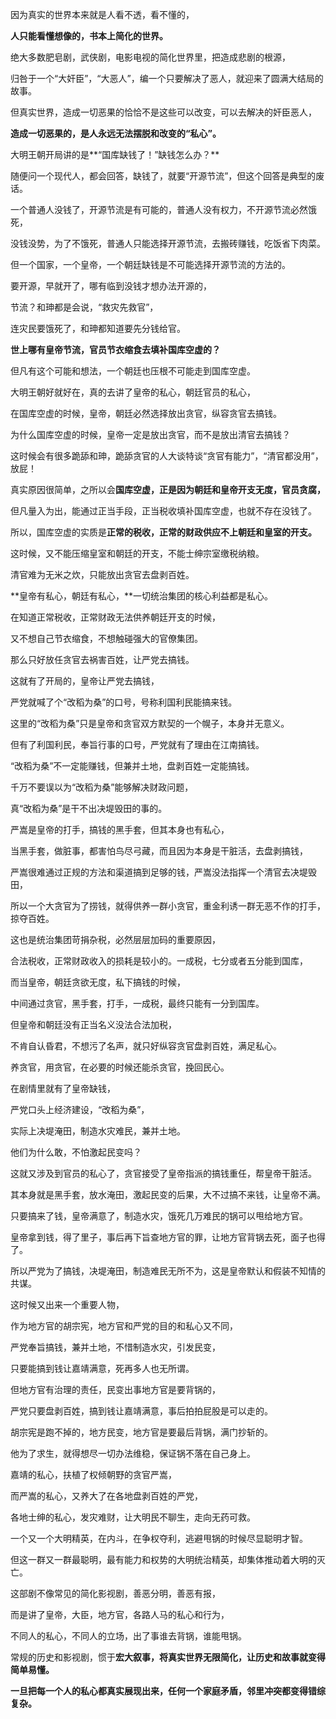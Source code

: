 



因为真实的世界本来就是人看不透，看不懂的，

**人只能看懂想像的，书本上简化的世界。**

  


绝大多数肥皂剧，武侠剧，电影电视的简化世界里，把造成悲剧的根源，

归咎于一个“大奸臣”，“大恶人”，编一个只要解决了恶人，就迎来了圆满大结局的故事。

  


但真实世界，造成一切恶果的恰恰不是这些可以改变，可以去解决的奸臣恶人，

**造成一切恶果的，是人永远无法摆脱和改变的“私心”。**

  


大明王朝开局讲的是**“国库缺钱了！”缺钱怎么办？**

随便问一个现代人，都会回答，缺钱了，就要“开源节流”，但这个回答是典型的废话。

  


一个普通人没钱了，开源节流是有可能的，普通人没有权力，不开源节流必然饿死，

没钱没势，为了不饿死，普通人只能选择开源节流，去搬砖赚钱，吃饭省下肉菜。

  


但一个国家，一个皇帝，一个朝廷缺钱是不可能选择开源节流的方法的。

要开源，早就开了，哪有临到没钱才想办法开源的，

节流？和珅都是会说，“救灾先救官”，

连灾民要饿死了，和珅都知道要先分钱给官。

  


**世上哪有皇帝节流，官员节衣缩食去填补国库空虚的？**

但凡有这个可能和想法，一个朝廷也压根不可能走到国库空虚。

  


大明王朝好就好在，真的去讲了皇帝的私心，朝廷官员的私心，

在国库空虚的时候，皇帝，朝廷必然选择放出贪官，纵容贪官去搞钱。

为什么国库空虚的时候，皇帝一定是放出贪官，而不是放出清官去搞钱？

这时候会有很多跪舔和珅，跪舔贪官的人大谈特谈“贪官有能力”，“清官都没用”，放屁！

  


真实原因很简单，之所以会**国库空虚，正是因为朝廷和皇帝开支无度，官员贪腐，**

但凡量入为出，能通过正当手段，正当税收填补国库空虚，也就不存在没钱了。

  


所以，国库空虚的实质是**正常的税收，正常的财政供应不上朝廷和皇室的开支。**

这时候，又不能压缩皇室和朝廷的开支，不能士绅宗室缴税纳粮。

清官难为无米之炊，只能放出贪官去盘剥百姓。

  


**皇帝有私心，朝廷有私心，**一切统治集团的核心利益都是私心。

在知道正常税收，正常财政无法供养朝廷开支的时候，

又不想自己节衣缩食，不想触碰强大的官僚集团。

那么只好放任贪官去祸害百姓，让严党去搞钱。

  


这就有了开局的，皇帝让严党去搞钱，

严党就喊了个“改稻为桑”的口号，号称利国利民能搞来钱。

这里的“改稻为桑”只是皇帝和贪官双方默契的一个幌子，本身并无意义。

  


但有了利国利民，奉旨行事的口号，严党就有了理由在江南搞钱。

“改稻为桑”不一定能赚钱，但兼并土地，盘剥百姓一定能搞钱。

千万不要误以为“改稻为桑”能够解决财政问题，

真“改稻为桑”是干不出决堤毁田的事的。

  


严嵩是皇帝的打手，搞钱的黑手套，但其本身也有私心，

当黑手套，做脏事，都害怕鸟尽弓藏，而且因为本身是干脏活，去盘剥搞钱，

严嵩很难通过正规的方法和渠道搞到足够的钱，严嵩没法指挥一个清官去决堤毁田，

所以一个大贪官为了捞钱，就得供养一群小贪官，重金利诱一群无恶不作的打手，掠夺百姓。

  


这也是统治集团苛捐杂税，必然层层加码的重要原因，

合法税收，正常财政收入的损耗是较小的。一成税，七分或者五分能到国库，

  


而当皇帝，朝廷贪欲无度，私下搞钱的时候，

中间通过贪官，黑手套，打手，一成税，最终只能有一分到国库。

  


但皇帝和朝廷没有正当名义没法合法加税，

不肯自认昏君，不想污了名声，就只好纵容贪官盘剥百姓，满足私心。

养贪官，用贪官，在必要的时候还能杀贪官，挽回民心。

  


在剧情里就有了皇帝缺钱，

严党口头上经济建设，“改稻为桑”，

实际上决堤淹田，制造水灾难民，兼并土地。

  


他们为什么敢，不怕激起民变吗？

这就又涉及到官员的私心了，贪官接受了皇帝指派的搞钱重任，帮皇帝干脏活。

其本身就是黑手套，放水淹田，激起民变的后果，大不过搞不来钱，让皇帝不满。

只要搞来了钱，皇帝满意了，制造水灾，饿死几万难民的锅可以甩给地方官。

  


皇帝拿到钱，得了里子，事后再下旨查地方官的罪，让地方官背锅去死，面子也得了。

所以严党为了搞钱，决堤淹田，制造难民无所不为，这是皇帝默认和假装不知情的共谋。

  


这时候又出来一个重要人物，

作为地方官的胡宗宪，地方官和严党的目的和私心又不同，

严党奉旨搞钱，兼并土地，不惜制造水灾，引发民变，

只要能搞到钱让嘉靖满意，死再多人也无所谓。

  


但地方官有治理的责任，民变出事地方官是要背锅的，

严党只要盘剥百姓，搞到钱让嘉靖满意，事后拍拍屁股是可以走的。

胡宗宪是跑不掉的，地方民变，地方官是要最后背锅，满门抄斩的。

他为了求生，就得想尽一切办法维稳，保证锅不落在自己身上。

  


嘉靖的私心，扶植了权倾朝野的贪官严嵩，

而严嵩的私心，又养大了在各地盘剥百姓的严党，

各地士绅的私心，发灾难财，让大明民不聊生，走向无药可救。

一个又一个大明精英，在内斗，在争权夺利，逃避甩锅的时候尽显聪明才智。

但这一群又一群最聪明，最有能力和权势的大明统治精英，却集体推动着大明的灭亡。

  
这部剧不像常见的简化影视剧，善恶分明，善恶有报，

而是讲了皇帝，大臣，地方官，各路人马的私心和行为，

不同人的私心，不同人的立场，出了事谁去背锅，谁能甩锅。

  


常规的历史和影视剧，惯于**宏大叙事，将真实世界无限简化，让历史和故事就变得简单易懂。**

**一旦把每一个人的私心都真实展现出来，任何一个家庭矛盾，邻里冲突都变得错综复杂。**





